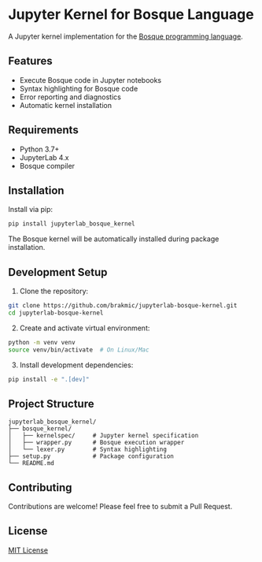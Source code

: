 # Jupyter Kernel for Bosque Language

A Jupyter kernel implementation for the [Bosque programming language](https://github.com/BosqueLanguage).

## Features

- Execute Bosque code in Jupyter notebooks
- Syntax highlighting for Bosque code
- Error reporting and diagnostics
- Automatic kernel installation

## Requirements

- Python 3.7+
- JupyterLab 4.x
- Bosque compiler

## Installation

Install via pip:

```bash
pip install jupyterlab_bosque_kernel
```

The Bosque kernel will be automatically installed during package installation.

## Development Setup

1. Clone the repository:

```bash
git clone https://github.com/brakmic/jupyterlab-bosque-kernel.git
cd jupyterlab-bosque-kernel
```

2. Create and activate virtual environment:

```bash
python -m venv venv
source venv/bin/activate  # On Linux/Mac
```

3. Install development dependencies:

```bash
pip install -e ".[dev]"
```

## Project Structure

    jupyterlab_bosque_kernel/
    ├── bosque_kernel/
    │   ├── kernelspec/     # Jupyter kernel specification
    │   ├── wrapper.py      # Bosque execution wrapper
    │   └── lexer.py        # Syntax highlighting
    ├── setup.py            # Package configuration
    └── README.md

## Contributing

Contributions are welcome! Please feel free to submit a Pull Request.

## License

[MIT License](./LICENSE)
